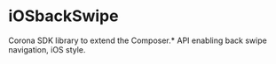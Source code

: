 # iOSbackSwipe
Corona SDK library to extend the Composer.* API enabling back swipe navigation, iOS style.
